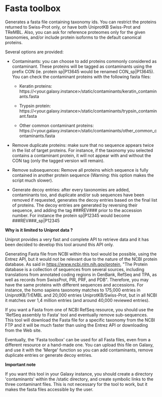 # Fasta toolbox

Generates a fasta file containing taxonomy ids.
You can restrict the proteins returned to Swiss-Prot only, or have both UniprotKB Swiss-Prot and TReMBL. Also, you can ask for reference proteomes only for the given taxonomies, and/or include protein isoforms to the default canonical proteins.

Several options are provided:

* Contaminants: you can choose to add proteins commonly considered as contaminant. These proteins will be tagged as contaminants using the prefix CON (ie. protein sp|P13645 would be renamed CON_sp|P13645). You can check the contaminant proteins with the following fasta files:

  * Keratin proteins: https://<your.galaxy.instance>/static/contaminants/keratin_contaminants.fasta

  * Trypsin protein: https://<your.galaxy.instance>/static/contaminants/trypsin_contaminant.fasta

  * Other common contaminant proteins: https://<your.galaxy.instance>/static/contaminants/other_common_contaminants.fasta

* Remove duplicate proteins: make sure that no sequence appears twice in the list of target proteins. For instance, if the taxonomy you selected contains a contaminant protein, it will not appear with and without the CON tag (only the tagged version will remain).

* Remove subsequences: Remove all proteins which sequence is fully contained in another protein sequence (Warning: this option makes the script much slower).

* Generate decoy entries: after every taxonomies are added, contaminants too, and duplicate and/or sub sequences have been removed if requested, generates the decoy entries based on the final list of proteins. The decoy entries are generated by reversing their sequence, and adding the tag ###REV### prior to the accession number. For instance the protein sp|P12345 would become ###REV###_sp|P12345


**Why is it limited to Uniprot data ?**

Uniprot provides a very fast and complete API to retrieve data and it has been decided to develop this tool around this API only.

Generating Fasta file from NCBI within this tool would be possible, using the Entrez API, but it would not be relevant due to the nature of the NCBI protein database. As said in https://www.ncbi.nlm.nih.gov/protein, "The Protein database is a collection of sequences from several sources, including translations from annotated coding regions in GenBank, RefSeq and TPA, as well as records from SwissProt, PIR, PRF, and PDB". Therefore, you may have the same proteins with different sequences and accessions. For instance, the homo sapiens taxonomy matches to 175,000 entries in UniprotKB/TrEMBL and 20,000 entries UniprotKB/Swiss-Prot, but in all NCBI it matches over 1,4 million entries (and around 40,000 reviewed entries).

If you want a Fasta from one of NCBI RefSeq resource, you should use the 'RefSeq assembly to Fasta' tool and eventually remove sub-sequences. This tool will download the Fasta file for a specific taxonomy from the NCBI FTP and it will be much faster than using the Entrez API or downloading from the Web site.

Eventually, the 'Fasta toolbox' can be used for all Fasta files, even from a different resource or a hand-made one. You can upload this file on Galaxy, and use it with the 'Merge' function so you can add contaminants, remove duplicate entries or generate decoy entries.


**Important note**

If you want this tool in your Galaxy instance, you should create a directory 'contaminants' within the /static directory, and create symbolic links to the three contaminant files. This is not necessary for the tool to work, but it makes the fasta files accessible by the user.

